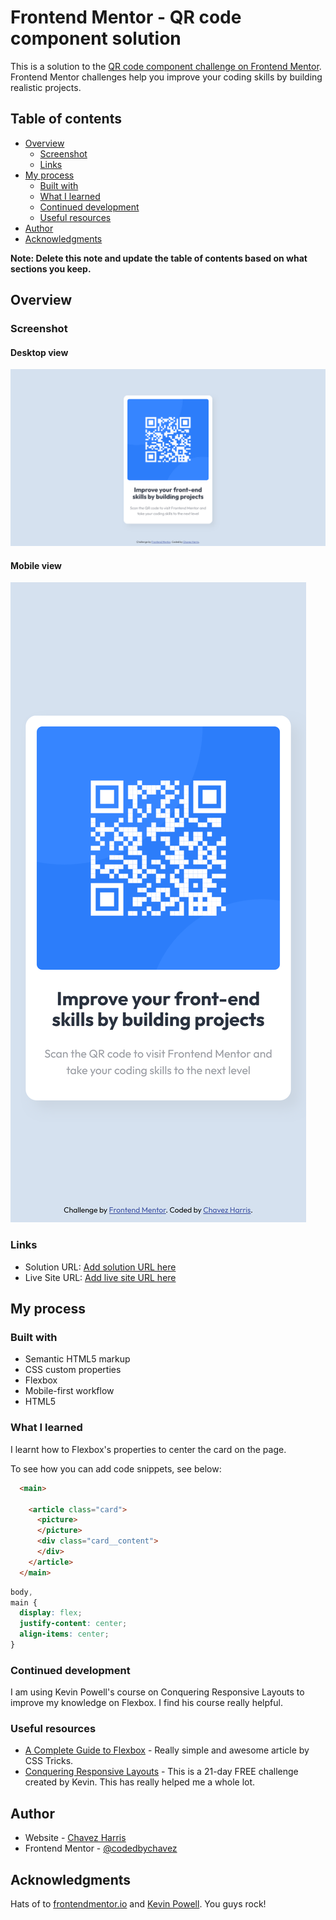 # Frontend Mentor - QR code component solution

This is a solution to the [QR code component challenge on Frontend Mentor](https://www.frontendmentor.io/challenges/qr-code-component-iux_sIO_H). Frontend Mentor challenges help you improve your coding skills by building realistic projects. 

## Table of contents

- [Overview](#overview)
  - [Screenshot](#screenshot)
  - [Links](#links)
- [My process](#my-process)
  - [Built with](#built-with)
  - [What I learned](#what-i-learned)
  - [Continued development](#continued-development)
  - [Useful resources](#useful-resources)
- [Author](#author)
- [Acknowledgments](#acknowledgments)

**Note: Delete this note and update the table of contents based on what sections you keep.**

## Overview

### Screenshot

#### Desktop view

![Desktop view](./desktop_view.png)

#### Mobile view

![Mobile view](./mobile_view.png)

### Links

- Solution URL: [Add solution URL here](https://your-solution-url.com)
- Live Site URL: [Add live site URL here](https://your-live-site-url.com)

## My process

### Built with

- Semantic HTML5 markup
- CSS custom properties
- Flexbox
- Mobile-first workflow
- HTML5

### What I learned

I learnt how to Flexbox's properties to center the card on the page.

To see how you can add code snippets, see below:

```html
  <main>

    <article class="card">
      <picture>
      </picture>
      <div class="card__content">
      </div>
    </article>
  </main>
```
```css
body,
main {
  display: flex;
  justify-content: center;
  align-items: center;
}
```

### Continued development

I am using Kevin Powell's course on Conquering Responsive Layouts to improve my knowledge on Flexbox. I find his course really helpful.

### Useful resources

- [A Complete Guide to Flexbox](https://css-tricks.com/snippets/css/a-guide-to-flexbox/) - Really simple and awesome article by CSS Tricks.
- [Conquering Responsive Layouts](https://courses.kevinpowell.co/view/courses/conquering-responsive-layouts) - This is a 21-day FREE challenge created by Kevin. This has really helped me a whole lot.

## Author

- Website - [Chavez Harris](https://www.codedbychavez.com)
- Frontend Mentor - [@codedbychavez](https://www.frontendmentor.io/profile/codedbychavez)

## Acknowledgments

Hats of to [frontendmentor.io](https://www.frontendmentor.io) and [Kevin Powell](https://kevinpowell.co). You guys rock!

